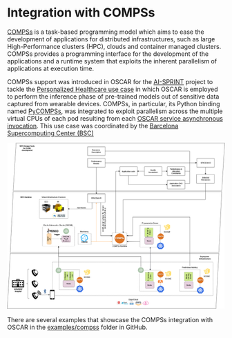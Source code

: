 # Integration with COMPSs

[COMPSs](https://compss-doc.readthedocs.io/en/stable/) is a task-based programming model which aims to ease the development of applications for distributed infrastructures, such as large High-Performance clusters (HPC), clouds and container managed clusters. COMPSs provides a programming interface for the development of the applications and a runtime system that exploits the inherent parallelism of applications at execution time.


COMPSs support was introduced in OSCAR for the [AI-SPRINT](https://ai-sprint-project.eu) project to tackle the [Personalized Healthcare use case](https://ai-sprint-project.eu/use-cases/personalised-healthcare) in which OSCAR is employed to perform the inference phase of pre-trained models out of sensitive data captured from wearable devices. COMPSs, in particular, its Python binding named [PyCOMPSs](https://compss-doc.readthedocs.io/en/stable/Sections/09_PyCOMPSs_Notebooks/syntax/1_Basic.html), was integrated to exploit parallelism across the multiple virtual CPUs of each pod resulting from each [OSCAR service asynchronous invocation](invoking-async.md). This use case was coordinated by the [Barcelona Supercomputing Center (BSC)](https://www.bsc.es)

![OSCAR integration with COMPSs](images/integrations/AI-SPRINT-architecture-UPV-view-v1-BSC-UC.png)

There are several examples that showcase the COMPSs integration with OSCAR in the [examples/compss](https://github.com/grycap/oscar/tree/master/examples/compss) folder in GitHub.